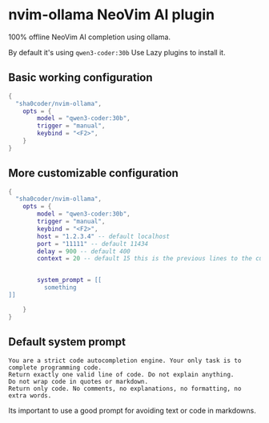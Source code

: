 # nvim-ollama  NeoVim AI plugin


100% offline NeoVim AI completion using ollama. 

By default it's using `qwen3-coder:30b`
Use Lazy plugins to install it.



## Basic working configuration

```lua
{
  "sha0coder/nvim-ollama",
    opts = {
        model = "qwen3-coder:30b",
        trigger = "manual",
        keybind = "<F2>",
    }
}
```

## More customizable configuration

```lua
{
  "sha0coder/nvim-ollama",
    opts = {
        model = "qwen3-coder:30b",
        trigger = "manual",
        keybind = "<F2>",
        host = "1.2.3.4" -- default localhost
        port = "11111" -- default 11434
        delay = 900 -- default 400
        context = 20 -- default 15 this is the previous lines to the current line to send to ollama.


        system_prompt = [[
          something
]]

    }
}
```


## Default system prompt
```
You are a strict code autocompletion engine. Your only task is to complete programming code.
Return exactly one valid line of code. Do not explain anything.
Do not wrap code in quotes or markdown.
Return only code. No comments, no explanations, no formatting, no extra words.
``` 

Its important to use a good prompt for avoiding text or code in markdowns.
